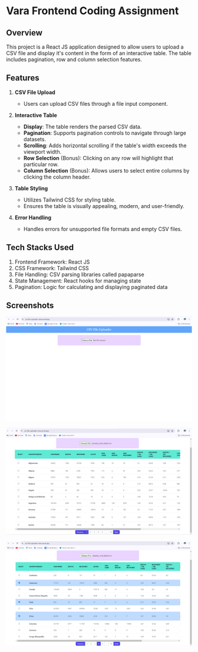 # Vara Frontend Coding Assignment

## Overview

This project is a React JS application designed to allow users to upload a CSV file and display it's content in the form of an interactive table. The table includes pagination, row and column selection features.

## Features

1. **CSV File Upload**
   - Users can upload CSV files through a file input component.

2. **Interactive Table**
   - **Display**: The table renders the parsed CSV data.
   - **Pagination**: Supports pagination controls to navigate through large datasets.
   - **Scrolling**: Adds horizontal scrolling if the table's width exceeds the viewport width.
   - **Row Selection** (Bonus): Clicking on any row will highlight that particular row.
   - **Column Selection** (Bonus): Allows users to select entire columns by clicking the column header.

3. **Table Styling**
   - Utilizes Tailwind CSS for styling table.
   - Ensures the table is visually appealing, modern, and user-friendly.

4. **Error Handling**
   - Handles errors for unsupported file formats and empty CSV files.

## Tech Stacks Used

1. Frontend Framework: React JS
2. CSS Framework: Tailwind CSS
3. File Handling: CSV parsing libraries called papaparse
4. State Management: React hooks for managing state
5. Pagination: Logic for calculating and displaying paginated data

## Screenshots

![alt text](1.png)

![alt text](2.png)

![alt text](3.png)

